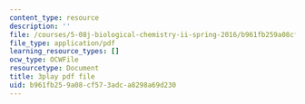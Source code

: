 ```yaml
---
content_type: resource
description: ''
file: /courses/5-08j-biological-chemistry-ii-spring-2016/b961fb259a08cf573adca8298a69d230_itczDSdRY00.pdf
file_type: application/pdf
learning_resource_types: []
ocw_type: OCWFile
resourcetype: Document
title: 3play pdf file
uid: b961fb25-9a08-cf57-3adc-a8298a69d230
---
```

